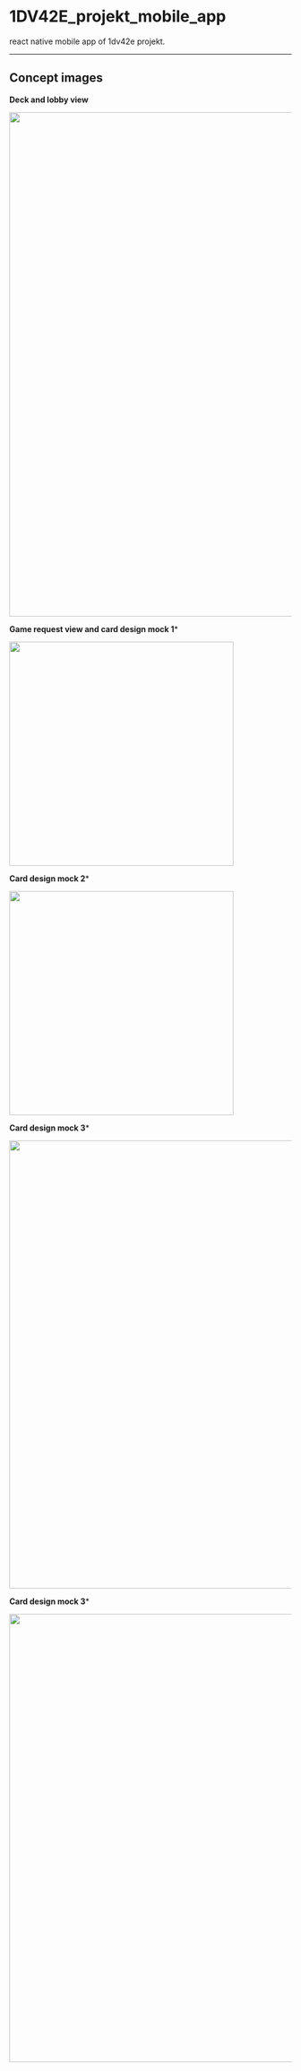 # 1DV42E_projekt_mobile_app
react native mobile app of 1dv42e projekt.


****

## Concept images


**Deck and lobby view**

<img src="https://raw.githubusercontent.com/rs222kn/1DV42E_projekt_mobile_app/master/Concept/1dv42e_mock_mydeck_lobby.png" width="900">


**Game request view and card design mock 1***

<img src="https://raw.githubusercontent.com/rs222kn/1DV42E_projekt_mobile_app/master/Concept/Design_mock_v1.png" width="400">


**Card design mock 2***

<img src="https://raw.githubusercontent.com/rs222kn/1DV42E_projekt_mobile_app/master/Concept/Design_mock_v2.png" width="400">


**Card design mock 3***

<img src="https://raw.githubusercontent.com/rs222kn/1DV42E_projekt_mobile_app/master/Concept/Design_mock_v3.png" width="800">


**Card design mock 3***

<img src="https://raw.githubusercontent.com/rs222kn/1DV42E_projekt_mobile_app/master/Concept/Challange_view_mock_v1.png" width="800">
